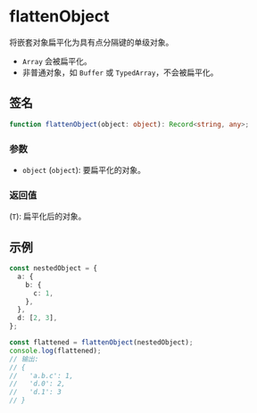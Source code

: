 # flattenObject

将嵌套对象扁平化为具有点分隔键的单级对象。

- `Array` 会被扁平化。
- 非普通对象，如 `Buffer` 或 `TypedArray`，不会被扁平化。

## 签名

```typescript
function flattenObject(object: object): Record<string, any>;
```

### 参数

- `object` (`object`): 要扁平化的对象。

### 返回值

(`T`): 扁平化后的对象。

## 示例

```typescript
const nestedObject = {
  a: {
    b: {
      c: 1,
    },
  },
  d: [2, 3],
};

const flattened = flattenObject(nestedObject);
console.log(flattened);
// 输出:
// {
//   'a.b.c': 1,
//   'd.0': 2,
//   'd.1': 3
// }
```
